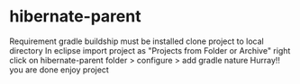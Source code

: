 # hibernate-parent

Requirement gradle buildship must be installed
clone project to local directory
In eclipse import project as "Projects from Folder or Archive"
right click on hibernate-parent folder > configure > add gradle nature
Hurray!! you are done enjoy project
